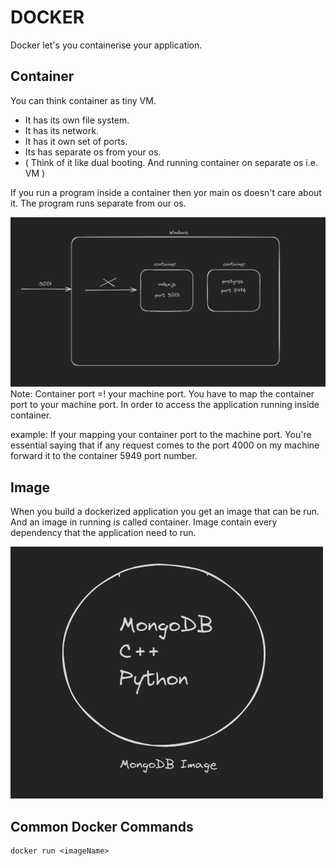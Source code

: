 # DOCKER

Docker let's you containerise your application.

## Container

You can think container as tiny VM.

- It has its own file system.
- It has its network.
- It has it own set of ports.
- Its has separate os from your os.
- ( Think of it like dual booting. And running container on separate os i.e. VM )

If you run a program inside a container then yor main os doesn't care about it. The program runs separate from our os.

![container]( images/conatainer.png "container")
Note: Container port =! your machine port. You have to map the container port to your machine port. In order to access
the application running inside container.

example: If your mapping your container port to the machine port. You're essential saying that if any request comes to
the port 4000 on my machine forward it to the container 5949 port number.

## Image

When you build a dockerized application you get an image that can be run. And an image in running is called container.
Image contain every dependency that the application need to run.

![image]( images/image.png "image")

## Common Docker Commands

```
docker run <imageName>
```